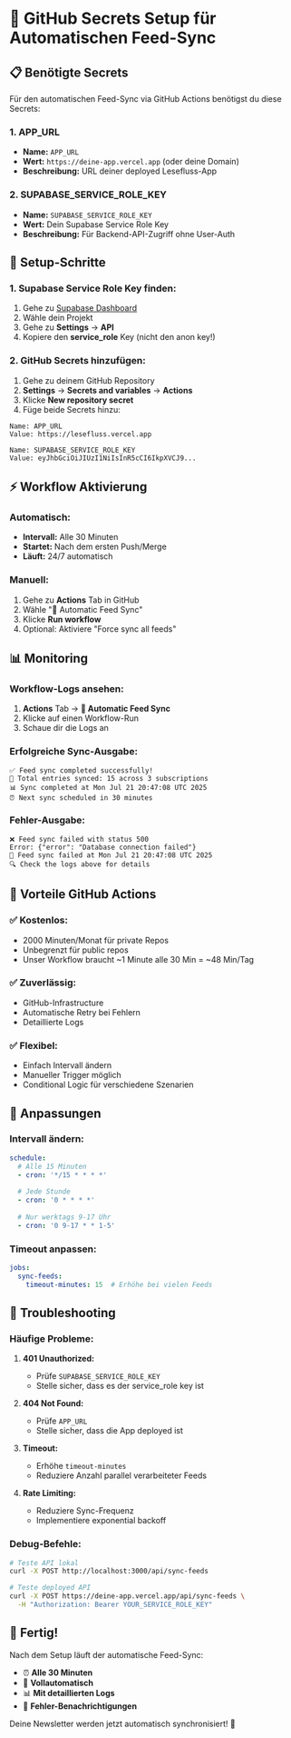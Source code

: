 # 🔐 GitHub Secrets Setup für Automatischen Feed-Sync

## 📋 Benötigte Secrets

Für den automatischen Feed-Sync via GitHub Actions benötigst du diese Secrets:

### 1. **APP_URL**
- **Name:** `APP_URL`
- **Wert:** `https://deine-app.vercel.app` (oder deine Domain)
- **Beschreibung:** URL deiner deployed Lesefluss-App

### 2. **SUPABASE_SERVICE_ROLE_KEY**
- **Name:** `SUPABASE_SERVICE_ROLE_KEY`
- **Wert:** Dein Supabase Service Role Key
- **Beschreibung:** Für Backend-API-Zugriff ohne User-Auth

## 🔧 Setup-Schritte

### 1. Supabase Service Role Key finden:
1. Gehe zu [Supabase Dashboard](https://app.supabase.com)
2. Wähle dein Projekt
3. Gehe zu **Settings** → **API**
4. Kopiere den **service_role** Key (nicht den anon key!)

### 2. GitHub Secrets hinzufügen:
1. Gehe zu deinem GitHub Repository
2. **Settings** → **Secrets and variables** → **Actions**
3. Klicke **New repository secret**
4. Füge beide Secrets hinzu:

```
Name: APP_URL
Value: https://lesefluss.vercel.app

Name: SUPABASE_SERVICE_ROLE_KEY  
Value: eyJhbGciOiJIUzI1NiIsInR5cCI6IkpXVCJ9...
```

## ⚡ Workflow Aktivierung

### Automatisch:
- **Intervall:** Alle 30 Minuten
- **Startet:** Nach dem ersten Push/Merge
- **Läuft:** 24/7 automatisch

### Manuell:
1. Gehe zu **Actions** Tab in GitHub
2. Wähle "🔄 Automatic Feed Sync"
3. Klicke **Run workflow**
4. Optional: Aktiviere "Force sync all feeds"

## 📊 Monitoring

### Workflow-Logs ansehen:
1. **Actions** Tab → **🔄 Automatic Feed Sync**
2. Klicke auf einen Workflow-Run
3. Schaue dir die Logs an

### Erfolgreiche Sync-Ausgabe:
```
✅ Feed sync completed successfully!
🎯 Total entries synced: 15 across 3 subscriptions
📊 Sync completed at Mon Jul 21 20:47:08 UTC 2025
⏰ Next sync scheduled in 30 minutes
```

### Fehler-Ausgabe:
```
❌ Feed sync failed with status 500
Error: {"error": "Database connection failed"}
🚨 Feed sync failed at Mon Jul 21 20:47:08 UTC 2025
🔍 Check the logs above for details
```

## 🎯 Vorteile GitHub Actions

### ✅ **Kostenlos:**
- 2000 Minuten/Monat für private Repos
- Unbegrenzt für public repos
- Unser Workflow braucht ~1 Minute alle 30 Min = ~48 Min/Tag

### ✅ **Zuverlässig:**
- GitHub-Infrastructure
- Automatische Retry bei Fehlern
- Detaillierte Logs

### ✅ **Flexibel:**
- Einfach Intervall ändern
- Manueller Trigger möglich
- Conditional Logic für verschiedene Szenarien

## 🔧 Anpassungen

### Intervall ändern:
```yaml
schedule:
  # Alle 15 Minuten
  - cron: '*/15 * * * *'
  
  # Jede Stunde
  - cron: '0 * * * *'
  
  # Nur werktags 9-17 Uhr
  - cron: '0 9-17 * * 1-5'
```

### Timeout anpassen:
```yaml
jobs:
  sync-feeds:
    timeout-minutes: 15  # Erhöhe bei vielen Feeds
```

## 🚨 Troubleshooting

### Häufige Probleme:

1. **401 Unauthorized:**
   - Prüfe `SUPABASE_SERVICE_ROLE_KEY`
   - Stelle sicher, dass es der service_role key ist

2. **404 Not Found:**
   - Prüfe `APP_URL`
   - Stelle sicher, dass die App deployed ist

3. **Timeout:**
   - Erhöhe `timeout-minutes`
   - Reduziere Anzahl parallel verarbeiteter Feeds

4. **Rate Limiting:**
   - Reduziere Sync-Frequenz
   - Implementiere exponential backoff

### Debug-Befehle:
```bash
# Teste API lokal
curl -X POST http://localhost:3000/api/sync-feeds

# Teste deployed API
curl -X POST https://deine-app.vercel.app/api/sync-feeds \
  -H "Authorization: Bearer YOUR_SERVICE_ROLE_KEY"
```

## 🎉 Fertig!

Nach dem Setup läuft der automatische Feed-Sync:
- ⏰ **Alle 30 Minuten**
- 🔄 **Vollautomatisch**
- 📊 **Mit detaillierten Logs**
- 🚨 **Fehler-Benachrichtigungen**

Deine Newsletter werden jetzt automatisch synchronisiert! 🚀
